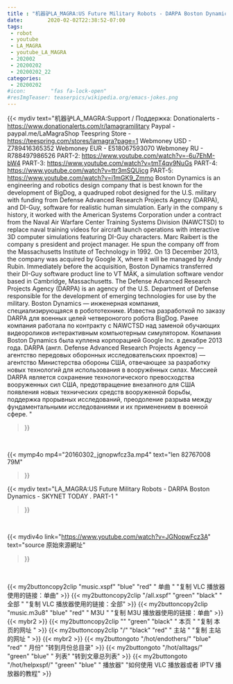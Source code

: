```yaml
---
title : "机器驴LA_MAGRA:US Future Military Robots - DARPA Boston Dynamics - SKYNET TODAY . PART-1 "
date:        2020-02-02T22:38:52-07:00
tags:
 - robot
 - youtube
 - LA_MAGRA
 - youtube_LA_MAGRA
 - 202002
 - 20200202
 - 20200202_22
categories:
 - 20200202
#icon:        "fas fa-lock-open"
#resImgTeaser: teaserpics/wikipedia.org/emacs-jokes.png
---
```


{{< mydiv text="机器驴LA_MAGRA:Support / Поддержка: Donationalerts - https://www.donationalerts.com/r/lamagramilitary Paypal  -  paypal.me/LaMagraShop Teespring Store - https://teespring.com/stores/lamagra?page=1 Webmoney USD - Z789416365352 Webmoney EUR - E518067593070 Webmoney RU - R788497986526 PART-2:   https://www.youtube.com/watch?v=-6u7EhM-bW4 PART-3: https://www.youtube.com/watch?v=tmT4qv9NuGs PART-4: https://www.youtube.com/watch?v=ttr3mSQUicg PART-5: https://www.youtube.com/watch?v=i1mGK9_Zmmo Boston Dynamics is an engineering and robotics design company that is best known for the development of BigDog, a quadruped robot designed for the U.S. military with funding from Defense Advanced Research Projects Agency (DARPA), and DI-Guy, software for realistic human simulation. Early in the company s history, it worked with the American Systems Corporation under a contract from the Naval Air Warfare Center Training Systems Division (NAWCTSD) to replace naval training videos for aircraft launch operations with interactive 3D computer simulations featuring DI-Guy characters. Marc Raibert is the company s president and project manager. He spun the company off from the Massachusetts Institute of Technology in 1992. On 13 December 2013, the company was acquired by Google X, where it will be managed by Andy Rubin. Immediately before the acquisition, Boston Dynamics transferred their DI-Guy software product line to VT MÄK, a simulation software vendor based in Cambridge, Massachusetts. The Defense Advanced Research Projects Agency (DARPA) is an agency of the U.S. Department of Defense responsible for the development of emerging technologies for use by the military.  Boston Dynamics — инженерная компания, специализирующаяся в робототехнике. Известна разработкой по заказу DARPA для военных целей четвероногого робота BigDog. Ранее компания работала по контракту с NAWCTSD  над заменой обучающих видеороликов интерактивным компьютерным симулятором. Компания Boston Dynamics была куплена корпорацией Google Inc. в декабре 2013 года. DARPA (англ. Defense Advanced Research Projects Agency — агентство передовых оборонных исследовательских проектов) — агентство Министерства обороны США, отвечающее за разработку новых технологий для использования в вооружённых силах. Миссией DARPA является сохранение технологического превосходства вооруженных сил США, предотвращение внезапного для США появления новых технических средств вооруженной борьбы, поддержка прорывных исследований, преодоление разрыва между фундаментальными исследованиями и их применением в военной сфере. "
>}}
<br>


{{< mymp4o mp4="20160302_jgnopwfcz3a.mp4"
text="len 82767008    79M"
>}}


{{< mydiv text="LA_MAGRA:US Future Military Robots - DARPA Boston Dynamics - SKYNET TODAY . PART-1 "
>}}
<br>

{{< mydiv4o link="https://www.youtube.com/watch?v=JGNopwFcz3A"
text="source 原始來源網址"
>}}


<br>



{{< my2buttoncopy2clip "music.xspf"        "blue"   "red"    " 单曲 "  "复制 VLC 播放器使用的链接：单曲" >}} {{< my2buttoncopy2clip "/all.xspf"         "green"  "black"  " 全部 "  "复制 VLC 播放器使用的链接：全部" >}} {{< my2buttoncopy2clip "music.m3u8"        "blue"   "red"    " M3U  "    "复制 M3U 播放器使用的链接：单曲" >}} {{< mybr2 >}} {{< my2buttoncopy2clip ""                  "green"  "black"  " 本页 "    "复制 本页的网址 " >}} {{< my2buttoncopy2clip "/"                 "black"  "red"    " 主站 "    "复制 主站的网址 " >}} {{< mybr2 >}} {{< my2buttongoto      "/hot/endothers/"   "blue"   "red"    " 月份"   "转到月份总目录" >}} {{< my2buttongoto      "/hot/alltags/"     "green"  "blue"   " 列表"   "转到文章总列表" >}} {{< my2buttongoto      "/hot/helpxspf/"    "green"  "blue"   " 播放器" "如何使用 VLC 播放器或者 IPTV 播放器的教程" >}} 
